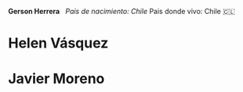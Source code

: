 **Gerson Herrera**
&nbsp;
_Pais de nacimiento: Chile_
Pais donde vivo: Chile 🇨🇱


# Helen Vásquez
# Javier Moreno
